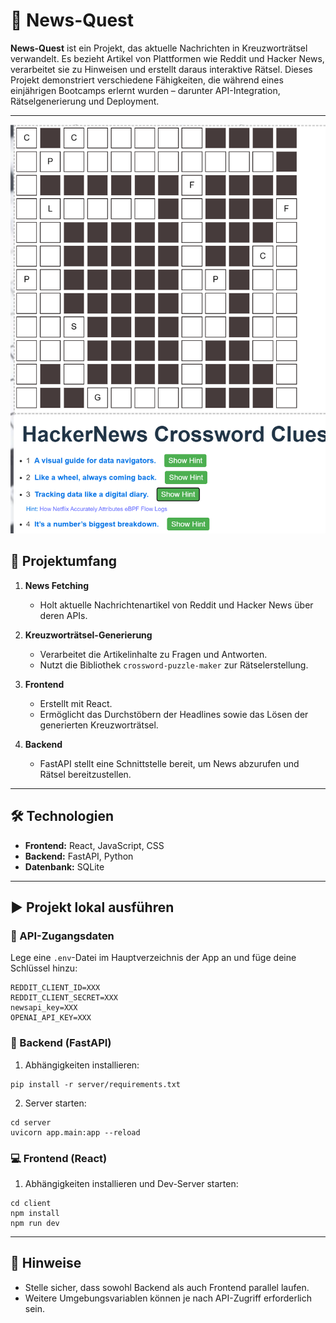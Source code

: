 
# 🧩 News-Quest

**News-Quest** ist ein Projekt, das aktuelle Nachrichten in Kreuzworträtsel verwandelt. Es bezieht Artikel von Plattformen wie Reddit und Hacker News, verarbeitet sie zu Hinweisen und erstellt daraus interaktive Rätsel. Dieses Projekt demonstriert verschiedene Fähigkeiten, die während eines einjährigen Bootcamps erlernt wurden – darunter API-Integration, Rätselgenerierung und Deployment.

---

![Mein Logo](client/src/assets/img1.png)



## 🚀 Projektumfang

1. **News Fetching**
   - Holt aktuelle Nachrichtenartikel von Reddit und Hacker News über deren APIs.

2. **Kreuzworträtsel-Generierung**
   - Verarbeitet die Artikelinhalte zu Fragen und Antworten.
   - Nutzt die Bibliothek `crossword-puzzle-maker` zur Rätselerstellung.

3. **Frontend**
   - Erstellt mit React.
   - Ermöglicht das Durchstöbern der Headlines sowie das Lösen der generierten Kreuzworträtsel.

4. **Backend**
   - FastAPI stellt eine Schnittstelle bereit, um News abzurufen und Rätsel bereitzustellen.

---

## 🛠️ Technologien

- **Frontend:** React, JavaScript, CSS  
- **Backend:** FastAPI, Python  
- **Datenbank:** SQLite  

---

## ▶️ Projekt lokal ausführen

### 🔐 API-Zugangsdaten
Lege eine `.env`-Datei im Hauptverzeichnis der App an und füge deine Schlüssel hinzu:

```
REDDIT_CLIENT_ID=XXX
REDDIT_CLIENT_SECRET=XXX
newsapi_key=XXX
OPENAI_API_KEY=XXX
```

### 🧠 Backend (FastAPI)

1. Abhängigkeiten installieren:

```
pip install -r server/requirements.txt
```

2. Server starten:

```
cd server
uvicorn app.main:app --reload
```

### 💻 Frontend (React)

1. Abhängigkeiten installieren und Dev-Server starten:

```
cd client
npm install
npm run dev
```

---

## 📌 Hinweise

- Stelle sicher, dass sowohl Backend als auch Frontend parallel laufen.
- Weitere Umgebungsvariablen können je nach API-Zugriff erforderlich sein.

